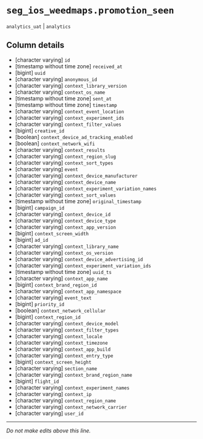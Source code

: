 # `seg_ios_weedmaps.promotion_seen`
`analytics_uat` | `analytics`

## Column details
* [character varying] `id`
* [timestamp without time zone] `received_at`
* [bigint]    `uuid`
* [character varying] `anonymous_id`
* [character varying] `context_library_version`
* [character varying] `context_os_name`
* [timestamp without time zone] `sent_at`
* [timestamp without time zone] `timestamp`
* [character varying] `context_event_location`
* [character varying] `context_experiment_ids`
* [character varying] `context_filter_values`
* [bigint]    `creative_id`
* [boolean]   `context_device_ad_tracking_enabled`
* [boolean]   `context_network_wifi`
* [character varying] `context_results`
* [character varying] `context_region_slug`
* [character varying] `context_sort_types`
* [character varying] `event`
* [character varying] `context_device_manufacturer`
* [character varying] `context_device_name`
* [character varying] `context_experiment_variation_names`
* [character varying] `context_sort_values`
* [timestamp without time zone] `original_timestamp`
* [bigint]    `campaign_id`
* [character varying] `context_device_id`
* [character varying] `context_device_type`
* [character varying] `context_app_version`
* [bigint]    `context_screen_width`
* [bigint]    `ad_id`
* [character varying] `context_library_name`
* [character varying] `context_os_version`
* [character varying] `context_device_advertising_id`
* [character varying] `context_experiment_variation_ids`
* [timestamp without time zone] `uuid_ts`
* [character varying] `context_app_name`
* [bigint]    `context_brand_region_id`
* [character varying] `context_app_namespace`
* [character varying] `event_text`
* [bigint]    `priority_id`
* [boolean]   `context_network_cellular`
* [bigint]    `context_region_id`
* [character varying] `context_device_model`
* [character varying] `context_filter_types`
* [character varying] `context_locale`
* [character varying] `context_timezone`
* [character varying] `context_app_build`
* [character varying] `context_entry_type`
* [bigint]    `context_screen_height`
* [character varying] `section_name`
* [character varying] `context_brand_region_name`
* [bigint]    `flight_id`
* [character varying] `context_experiment_names`
* [character varying] `context_ip`
* [character varying] `context_region_name`
* [character varying] `context_network_carrier`
* [character varying] `user_id`

-------------------------------------------------------------------------------
*Do not make edits above this line.*
